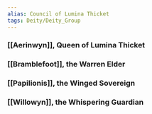 ```yaml
---
alias: Council of Lumina Thicket
tags: Deity/Deity_Group
---
```

### [[Aerinwyn]], Queen of Lumina Thicket
### [[Bramblefoot]], the Warren Elder
### [[Papilionis]], the Winged Sovereign
### [[Willowyn]], the Whispering Guardian